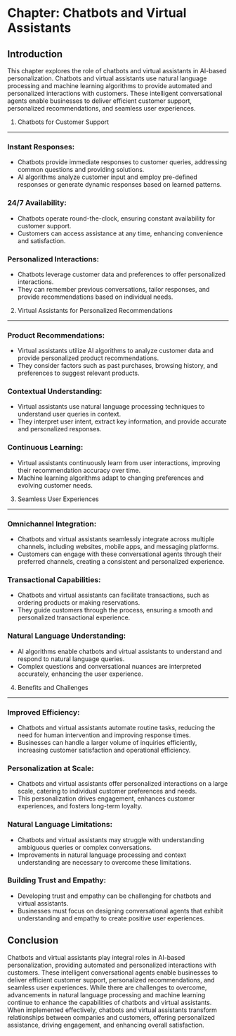Chapter: Chatbots and Virtual Assistants
========================================

Introduction
------------

This chapter explores the role of chatbots and virtual assistants in AI-based personalization. Chatbots and virtual assistants use natural language processing and machine learning algorithms to provide automated and personalized interactions with customers. These intelligent conversational agents enable businesses to deliver efficient customer support, personalized recommendations, and seamless user experiences.

1. Chatbots for Customer Support
--------------------------------

### Instant Responses:

* Chatbots provide immediate responses to customer queries, addressing common questions and providing solutions.
* AI algorithms analyze customer input and employ pre-defined responses or generate dynamic responses based on learned patterns.

### 24/7 Availability:

* Chatbots operate round-the-clock, ensuring constant availability for customer support.
* Customers can access assistance at any time, enhancing convenience and satisfaction.

### Personalized Interactions:

* Chatbots leverage customer data and preferences to offer personalized interactions.
* They can remember previous conversations, tailor responses, and provide recommendations based on individual needs.

2. Virtual Assistants for Personalized Recommendations
------------------------------------------------------

### Product Recommendations:

* Virtual assistants utilize AI algorithms to analyze customer data and provide personalized product recommendations.
* They consider factors such as past purchases, browsing history, and preferences to suggest relevant products.

### Contextual Understanding:

* Virtual assistants use natural language processing techniques to understand user queries in context.
* They interpret user intent, extract key information, and provide accurate and personalized responses.

### Continuous Learning:

* Virtual assistants continuously learn from user interactions, improving their recommendation accuracy over time.
* Machine learning algorithms adapt to changing preferences and evolving customer needs.

3. Seamless User Experiences
----------------------------

### Omnichannel Integration:

* Chatbots and virtual assistants seamlessly integrate across multiple channels, including websites, mobile apps, and messaging platforms.
* Customers can engage with these conversational agents through their preferred channels, creating a consistent and personalized experience.

### Transactional Capabilities:

* Chatbots and virtual assistants can facilitate transactions, such as ordering products or making reservations.
* They guide customers through the process, ensuring a smooth and personalized transactional experience.

### Natural Language Understanding:

* AI algorithms enable chatbots and virtual assistants to understand and respond to natural language queries.
* Complex questions and conversational nuances are interpreted accurately, enhancing the user experience.

4. Benefits and Challenges
--------------------------

### Improved Efficiency:

* Chatbots and virtual assistants automate routine tasks, reducing the need for human intervention and improving response times.
* Businesses can handle a larger volume of inquiries efficiently, increasing customer satisfaction and operational efficiency.

### Personalization at Scale:

* Chatbots and virtual assistants offer personalized interactions on a large scale, catering to individual customer preferences and needs.
* This personalization drives engagement, enhances customer experiences, and fosters long-term loyalty.

### Natural Language Limitations:

* Chatbots and virtual assistants may struggle with understanding ambiguous queries or complex conversations.
* Improvements in natural language processing and context understanding are necessary to overcome these limitations.

### Building Trust and Empathy:

* Developing trust and empathy can be challenging for chatbots and virtual assistants.
* Businesses must focus on designing conversational agents that exhibit understanding and empathy to create positive user experiences.

Conclusion
----------

Chatbots and virtual assistants play integral roles in AI-based personalization, providing automated and personalized interactions with customers. These intelligent conversational agents enable businesses to deliver efficient customer support, personalized recommendations, and seamless user experiences. While there are challenges to overcome, advancements in natural language processing and machine learning continue to enhance the capabilities of chatbots and virtual assistants. When implemented effectively, chatbots and virtual assistants transform relationships between companies and customers, offering personalized assistance, driving engagement, and enhancing overall satisfaction.
